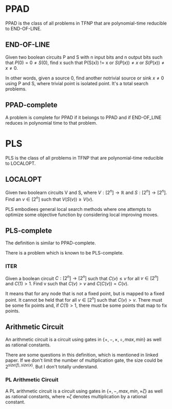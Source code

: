 # PPAD

PPAD is the class of all problems in TFNP that are polynomial-time reducible to END-OF-LINE.

## END-OF-LINE

Given two boolean circuits P and S with n input bits and n output bits such that $P(0) = 0 \neq S(0)$, find x such that P(S(x)) != x or $S(P(x)) \neq x$ or $S(P(x)) \neq x \neq 0$.

In other words, given a source 0, find another notrivial source or sink $x \neq 0$ using P and S, where trivial point is isolated point. It's a total search problems.

## PPAD-complete

A problem is complete for PPAD if it belongs to PPAD and if END-OF_LINE reduces in polynomial time to that problem.

# PLS

PLS is the class of all problems in TFNP that are polynomial-time reducible to LOCALOPT.

## LOCALOPT

Given two boolearn circuits V and S, where $V: [2^n] \rightarrow \mathbb{R}$ and  $S: [2^n] \rightarrow [2^n]$. Find an $v \in [2^n]$ such that $V(S(v)) \geq V(v)$.

PLS embodiees general local search methods where one attempts to optimize some objective function by considering local improving moves.

## PLS-complete

The definition is similar to PPAD-complete.

There is a problem which is known to be PLS-complete.

### ITER

Given a boolean circuit $C: [2^n] \rightarrow [2^n]$ such that $C(v) \leq v$ for all $v \in [2^n]$ and $C(1) > 1$. Find v such that $C(v) > v$ and $C(C(v)) = C(v)$.

It means that for any node that is not a fixed point, but is mapped to a fixed point. It cannot be held that for all $v \in [2^n]$ such that $C(v) > v$. There must be some fix points and, if $C(1) > 1$, there must be some points that map to fix points.

## Arithmetic Circuit

An arithmetic circuit is a circuit using gates in $\{+, -, \times,\div, max, min\}$ as well as rational constants.

There are some questions in this definition, which is mentioned in linked paper. If we don't limit the number of multiplication gate, the size could be $2^{size(f), size(x)}$. But I don't totally understand.

### PL Arithmetic Circuit

A PL arithmetic circuit is a circuit using gates in $\{+, -, max, min, \times \zeta \}$ as well as rational constants, where $\times \zeta$ denotes multiplication by a rational constant.
